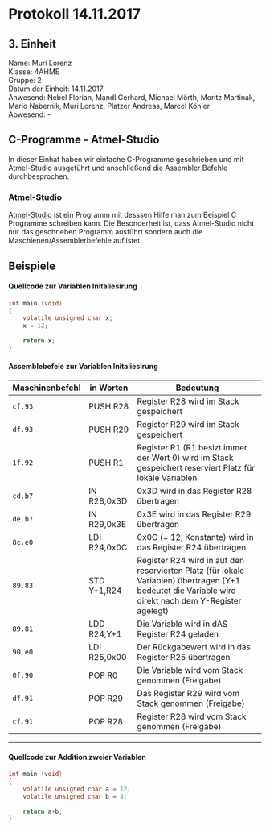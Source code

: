 # Protokoll 14.11.2017
## 3. Einheit

Name: Muri Lorenz <br>
Klasse: 4AHME <br>
Gruppe: 2 <br>
Datum der Einheit: 14.11.2017 <br>
Anwesend: Nebel Florian, Mandl Gerhard, Michael Mörth, Moritz Martinak, Mario Nabernik, Muri Lorenz, Platzer Andreas, Marcel Köhler <br>
Abwesend: - <br>

## C-Programme - Atmel-Studio
In dieser Einhat haben wir einfache C-Programme geschrieben und mit Atmel-Studio ausgeführt und anschließend die Assembler Befehle durchbesprochen. <br>

### Atmel-Studio
[Atmel-Studio](https://www.microchip.com/avr-support/atmel-studio-7) ist ein Programm mit desssen Hilfe man zum Beispiel C Programme schreiben kann. Die Besonderheit ist, dass Atmel-Studio nicht nur das geschrieben Programm ausführt sondern auch die Maschienen/Assemblerbefehle auflistet.

## Beispiele

#### Quellcode zur Variablen Initaliesirung
```c
int main (void)
{
	volatile unsigned char x;
	x = 12;
	
	return x;
}
```

#### Assemblebefele zur Variablen Initaliesirung
Maschinenbefehl | in Worten | Bedeutung
--------------- | --------- | ---------
`cf.93` | PUSH R28 | Register R28 wird im Stack gespeichert
`df.93` | PUSH R29 | Register R29 wird im Stack gespeichert
`1f.92` | PUSH R1 | Register R1 (R1 besizt immer der Wert 0) wird im Stack gespeichert reserviert Platz für lokale Variablen
`cd.b7` | IN R28,0x3D | 0x3D wird in das Register R28 übertragen
`de.b7` | IN R29,0x3E | 0x3E wird in das Register R29 übertragen
`8c.e0` | LDI R24,0x0C | 0x0C (= 12, Konstante) wird in das Register R24 übertragen
`89.83` | STD Y+1,R24 | Register R24 wird in auf den reservierten Platz (für lokale Variablen) übertragen (Y+1 bedeutet die Variable wird direkt nach dem Y-Register agelegt)
`89.81` | LDD R24,Y+1 | Die Variable wird in dAS Register R24 geladen
`90.e0` | LDI R25,0x00 | Der Rückgabewert wird in das Register R25 übertragen
`0f.90` | POP R0 | Die Variable wird vom Stack genommen (Freigabe)
`df.91` | POP R29 | Das Register R29 wird vom Stack genommen (Freigabe)
`cf.91` | POP R28 | Register R28 wird vom Stack genommen (Freigabe)

****************************************************************************************************************************************

#### Quellcode zur Addition zweier Variablen
```c 
int main (void)
{
	volatile unsigned char a = 12;
	volatile unsigned char b = 8;
	
	return a+b;
}
```






